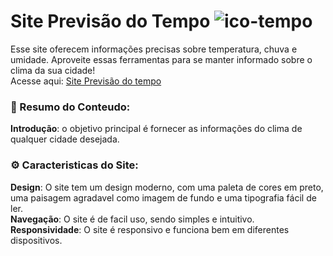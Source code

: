 # Site Previsão do Tempo ![ico-tempo](https://github.com/user-attachments/assets/cf3e7216-8eea-457c-a9a2-04f8b024cd65)
Esse site oferecem informações precisas sobre temperatura, chuva e umidade. Aproveite essas ferramentas para se manter informado sobre o clima da sua cidade! <br>
Acesse aqui: <a href="#" target="_blank">Site Previsão do tempo</a>
<br>

### 📜 Resumo do Conteudo:

<strong>Introdução</strong>:  o objetivo principal é fornecer as informações do clima de qualquer cidade desejada. <br>

### ⚙ Caracteristicas do Site:

<strong>Design</strong>:  O site tem um design moderno, com uma paleta de cores em preto, uma paisagem agradavel como imagem de fundo e uma tipografia fácil de ler. <br>
<strong>Navegação</strong>:  O site é de facil uso, sendo simples e intuitivo. <br>
<strong>Responsividade</strong>:  O site é responsivo e funciona bem em diferentes dispositivos. <br>

 
